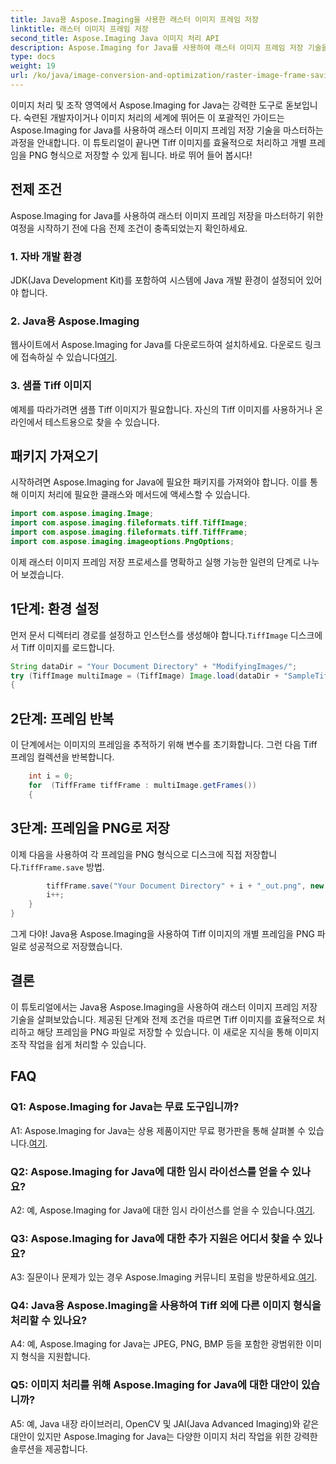 ```yaml
---
title: Java용 Aspose.Imaging을 사용한 래스터 이미지 프레임 저장
linktitle: 래스터 이미지 프레임 저장
second_title: Aspose.Imaging Java 이미지 처리 API
description: Aspose.Imaging for Java를 사용하여 래스터 이미지 프레임 저장 기술을 마스터하세요. Tiff 이미지를 효율적으로 처리하고 개별 프레임을 PNG 형식으로 저장하는 방법을 알아보세요.
type: docs
weight: 19
url: /ko/java/image-conversion-and-optimization/raster-image-frame-saving/
---
```

이미지 처리 및 조작 영역에서 Aspose.Imaging for Java는 강력한 도구로 돋보입니다. 숙련된 개발자이거나 이미지 처리의 세계에 뛰어든 이 포괄적인 가이드는 Aspose.Imaging for Java를 사용하여 래스터 이미지 프레임 저장 기술을 마스터하는 과정을 안내합니다. 이 튜토리얼이 끝나면 Tiff 이미지를 효율적으로 처리하고 개별 프레임을 PNG 형식으로 저장할 수 있게 됩니다. 바로 뛰어 들어 봅시다!

## 전제 조건

Aspose.Imaging for Java를 사용하여 래스터 이미지 프레임 저장을 마스터하기 위한 여정을 시작하기 전에 다음 전제 조건이 충족되었는지 확인하세요.

### 1. 자바 개발 환경
JDK(Java Development Kit)를 포함하여 시스템에 Java 개발 환경이 설정되어 있어야 합니다.

### 2. Java용 Aspose.Imaging
 웹사이트에서 Aspose.Imaging for Java를 다운로드하여 설치하세요. 다운로드 링크에 접속하실 수 있습니다[여기](https://releases.aspose.com/imaging/java/).

### 3. 샘플 Tiff 이미지
예제를 따라가려면 샘플 Tiff 이미지가 필요합니다. 자신의 Tiff 이미지를 사용하거나 온라인에서 테스트용으로 찾을 수 있습니다.

## 패키지 가져오기

시작하려면 Aspose.Imaging for Java에 필요한 패키지를 가져와야 합니다. 이를 통해 이미지 처리에 필요한 클래스와 메서드에 액세스할 수 있습니다.

```java
import com.aspose.imaging.Image;
import com.aspose.imaging.fileformats.tiff.TiffImage;
import com.aspose.imaging.fileformats.tiff.TiffFrame;
import com.aspose.imaging.imageoptions.PngOptions;
```

이제 래스터 이미지 프레임 저장 프로세스를 명확하고 실행 가능한 일련의 단계로 나누어 보겠습니다.

## 1단계: 환경 설정

 먼저 문서 디렉터리 경로를 설정하고 인스턴스를 생성해야 합니다.`TiffImage` 디스크에서 Tiff 이미지를 로드합니다.

```java
String dataDir = "Your Document Directory" + "ModifyingImages/";
try (TiffImage multiImage = (TiffImage) Image.load(dataDir + "SampleTiff1.tiff"))
{
```

## 2단계: 프레임 반복

이 단계에서는 이미지의 프레임을 추적하기 위해 변수를 초기화합니다. 그런 다음 Tiff 프레임 컬렉션을 반복합니다.

```java
    int i = 0;
    for  (TiffFrame tiffFrame : multiImage.getFrames())
    {
```

## 3단계: 프레임을 PNG로 저장

 이제 다음을 사용하여 각 프레임을 PNG 형식으로 디스크에 직접 저장합니다.`TiffFrame.save` 방법.

```java
        tiffFrame.save("Your Document Directory" + i + "_out.png", new PngOptions());
        i++;
    }
}
```

그게 다야! Java용 Aspose.Imaging을 사용하여 Tiff 이미지의 개별 프레임을 PNG 파일로 성공적으로 저장했습니다.

## 결론

이 튜토리얼에서는 Java용 Aspose.Imaging을 사용하여 래스터 이미지 프레임 저장 기술을 살펴보았습니다. 제공된 단계와 전제 조건을 따르면 Tiff 이미지를 효율적으로 처리하고 해당 프레임을 PNG 파일로 저장할 수 있습니다. 이 새로운 지식을 통해 이미지 조작 작업을 쉽게 처리할 수 있습니다.

## FAQ

### Q1: Aspose.Imaging for Java는 무료 도구입니까?

 A1: Aspose.Imaging for Java는 상용 제품이지만 무료 평가판을 통해 살펴볼 수 있습니다.[여기](https://releases.aspose.com/).

### Q2: Aspose.Imaging for Java에 대한 임시 라이선스를 얻을 수 있나요?

 A2: 예, Aspose.Imaging for Java에 대한 임시 라이선스를 얻을 수 있습니다.[여기](https://purchase.aspose.com/temporary-license/).

### Q3: Aspose.Imaging for Java에 대한 추가 지원은 어디서 찾을 수 있나요?

 A3: 질문이나 문제가 있는 경우 Aspose.Imaging 커뮤니티 포럼을 방문하세요.[여기](https://forum.aspose.com/).

### Q4: Java용 Aspose.Imaging을 사용하여 Tiff 외에 다른 이미지 형식을 처리할 수 있나요?

A4: 예, Aspose.Imaging for Java는 JPEG, PNG, BMP 등을 포함한 광범위한 이미지 형식을 지원합니다.

### Q5: 이미지 처리를 위해 Aspose.Imaging for Java에 대한 대안이 있습니까?

A5: 예, Java 내장 라이브러리, OpenCV 및 JAI(Java Advanced Imaging)와 같은 대안이 있지만 Aspose.Imaging for Java는 다양한 이미지 처리 작업을 위한 강력한 솔루션을 제공합니다.